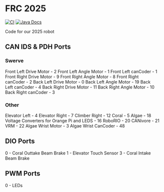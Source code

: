 # FRC 2025

[![CI](https://github.com/Frc5572/FRC2025/actions/workflows/main.yml/badge.svg)](https://github.com/Frc5572/FRC2025/actions/workflows/main.yml) [![Java Docs](https://img.shields.io/badge/docs-2025-blue)](https://frc5572.github.io/FRC2025/)

Code for our 2025 robot

## CAN IDS & PDH Ports

### Swerve
Front Left Drive Motor - 2
Front Left Angle Motor - 1
Front Left canCoder - 1
Front Right Drive Motor - 9
Front Right Angle Motor - 8
Front Right canCoder - 2
Back Left Drive Motor - 0
Back Left Angle Motor - 19
Back Left canCoder - 4
Back Right Drive Motor - 11
Back Right Angle Motor - 10
Back Right canCoder - 3

### Other
Elevator Left - 4
Elevator Right - 7
Climber Right - 12
Coral - 5
Algae - 18
Voltage Converters for Orange Pi and LEDS - 16
RoboRIO - 20
CANivore - 21
VRM - 22
Algae Wrist Motor - 3
Algae Wrist CanCoder - 48

## DIO Ports
0 - Coral Outtake Beam Brake
1 - Elevator Touch Sensor
3 - Coral Intake Beam Brake

## PWM Ports
0 - LEDs